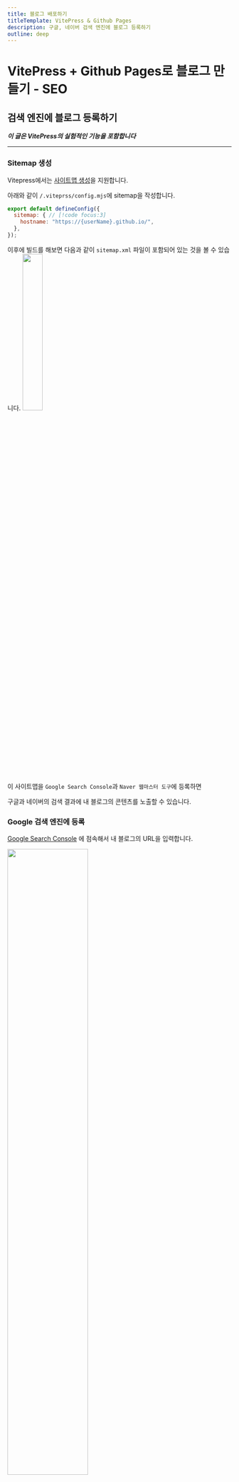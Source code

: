 ```yaml
---
title: 블로그 배포하기
titleTemplate: VitePress & Github Pages
description: 구글, 네이버 검색 엔진에 블로그 등록하기
outline: deep
---
```


# VitePress + Github Pages로 블로그 만들기 - SEO

## 검색 엔진에 블로그 등록하기

**_이 글은 VitePress의 실험적인 기능을 포함합니다_**

---

### Sitemap 생성

Vitepress에서는 [사이트맵 생성](https://vitepress.vuejs.kr/guide/sitemap-generation)을 지원합니다.

아래와 같이 `/.viteprss/config.mjs`에 sitemap을 작성합니다.

<!-- prettier-ignore -->
```js
export default defineConfig({
  sitemap: { // [!code focus:3]
    hostname: "https://{userName}.github.io/",
  },
});
```

이후에 빌드를 해보면 다음과 같이 `sitemap.xml` 파일이 포함되어 있는 것을 볼 수 있습니다.
<img src="/assets/images/vitepress/seo-1.jpeg" width="30%"></img>

이 사이트맵을 `Google Search Console`과 `Naver 웹마스터 도구`에 등록하면

구글과 네이버의 검색 결과에 내 블로그의 콘텐츠를 노출할 수 있습니다.

### Google 검색 엔진에 등록

[Google Search Console](https://search.google.com/search-console/welcome) 에 점속해서 내 블로그의 URL을 입력합니다.

<img src="/assets/images/vitepress/seo-2.jpeg" width="60%"></img>

입력 후 계속 버튼을 클릭하면 홈페이지의 소유권을 확인하기 위한 화면이 나타납니다.

저는 Google 애널리틱스를 통해 소유권을 인증하겠습니다.

<img src="/assets/images/vitepress/seo-3.jpeg" width="60%"></img>

[구글 애널리틱스](https://analytics.google.com/analytics/web)에 접속해서 계정과 속성을 생성 후, 태그 ID를 확인합니다.

태그 ID를 생성하고 확인하는 설명은 링크로 대체하겠습니다.

> [1.웹사이트 및 앱용 애널리틱스 설정](https://support.google.com/analytics/answer/9304153?hl=ko&ref_topic=14088998&sjid=17674989375840628322-AP)  
> [2.설정 어시스턴스를 사용하여 GA4 속성 구성하기](https://support.google.com/analytics/answer/10110290?hl=ko&ref_topic=14088998&sjid=17674989375840628322-AP)  
> [3.Google 태그 ID 찾기](https://support.google.com/analytics/answer/9539598?hl=ko&ref_topic=14088998&sjid=17674989375840628322-AP)

<br>
태그 ID를 찾았다면, 다음 스크립트를 `/.viteprss/config.mjs`에 삽입합니다.

```js{7,16}
export default defineConfig({
  head: [ // [!code focus:17]
    [
      "script",
      {
        async: "",
        src: "https://www.googletagmanager.com/gtag/js?id={태그 ID}", // 태그 ID
      },
    ],
    [
      "script",
      {},
      `window.dataLayer = window.dataLayer || [];
      function gtag(){dataLayer.push(arguments);}
      gtag('js', new Date());
      gtag('config', '{태그 ID}');`, // 태그 ID
    ],
  ],
});
```

배포를 진행한 후, `Google Search Console`으로 돌아가 확인을 누르면 다음과 같은 팝업을 화인할 수 있습니다.
<img src="/assets/images/vitepress/seo-4.jpeg" width="60%"></img>

속성으로 이동 버튼을 클릭해 속성 페이지로 이동합니다.

좌측 메뉴의 Sitemaps 메뉴를 통헤 페이지에 진입한 후, 사이트맵의 주소를 입력합니다.

<img src="/assets/images/vitepress/seo-5.jpeg"></img>

제출이 완료되면, 제출된 사이트맵에 다음과 같이 노출됩니다.

<img src="/assets/images/vitepress/seo-6.jpeg"></img>

며칠 기다리면, 구글 검색에 내 블로그가 노출되는 것을 확인할 수 있습니다.

### Naver 검색 엔진에 등록

[Naver Search Advisor](https://searchadvisor.naver.com/console/board)에 접속해서 내 블로그의 URL을 입력합니다.

<img src="/assets/images/vitepress/seo-8.jpeg"></img>

구글과 마찬가지로 홈페이지의 소유권을 확인하기 위한 화면이 나타납니다.
<img src="/assets/images/vitepress/seo-9.jpeg"></img>

HTML 태그를 통해 소유권을 확인하도록 하겠습니다.

content를 복사해서 `/.viteprss/config.mjs`에 스크립트를 삽입해 줍니다

```js
export default defineConfig({
  head: [ // [!code focus:10]
    ...,
    [
      "meta",
      {
        name: "naver-site-verification",
        content: '{content}',
      },
    ],
  ],
});
```

배포 후 소유확인 버튼을 누르면 다음과 같은 팝업을 확인할 수 있습니다.
<img src="/assets/images/vitepress/seo-10.jpeg" width="60%"></img>

요청 > 사이트맵 제출 메뉴로 이동하여 사이트맵 URL을 입력해 줍니다.
<img src="/assets/images/vitepress/seo-11.jpeg"></img>

며칠 기다리면, 네이버 검색에 내 블로그가 노출되는 것을 확인할 수 있습니다.
